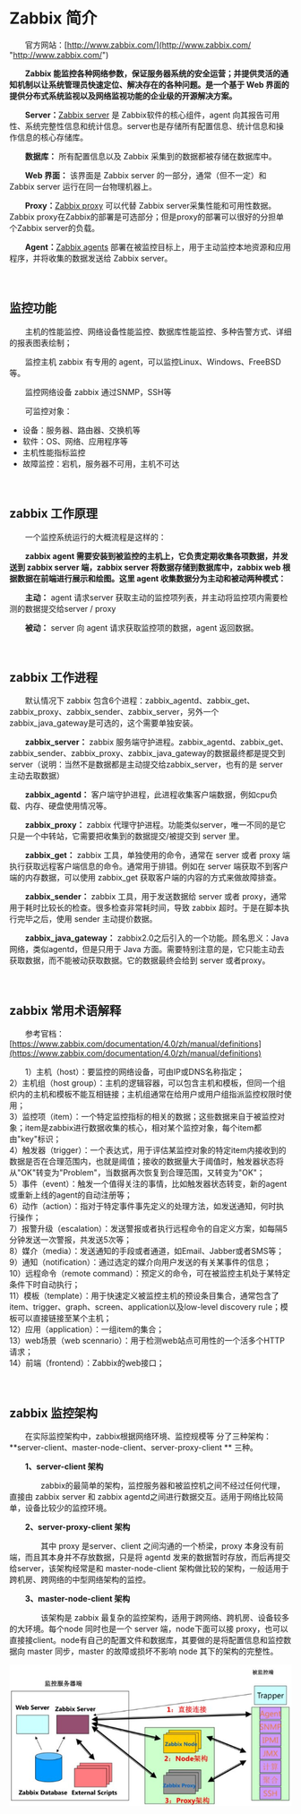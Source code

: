 # Zabbix 简介

　　官方网站：[http://www.zabbix.com/](http://www.zabbix.com/ "http://www.zabbix.com/")  

　　**Zabbix 能监控各种网络参数，保证服务器系统的安全运营；并提供灵活的通知机制以让系统管理员快速定位、解决存在的各种问题。是一个基于 Web 界面的提供分布式系统监视以及网络监视功能的企业级的开源解决方案。**

　　**Server：**​[Zabbix server](https://www.zabbix.com/documentation/4.0/zh/manual/concepts/server) 是 Zabbix软件的核心组件，agent 向其报告可用性、系统完整性信息和统计信息。server也是存储所有配置信息、统计信息和操作信息的核心存储库。

　　**数据库：** 所有配置信息以及 Zabbix 采集到的数据都被存储在数据库中。

　　**Web 界面：** 该界面是 Zabbix server 的一部分，通常（但不一定）和 Zabbix server 运行在同一台物理机器上。

　　**Proxy：**​[Zabbix proxy](https://www.zabbix.com/documentation/4.0/zh/manual/concepts/proxy) 可以代替 Zabbix server采集性能和可用性数据。Zabbix proxy在Zabbix的部署是可选部分；但是proxy的部署可以很好的分担单个Zabbix server的负载。

　　**Agent：**​[Zabbix agents](https://www.zabbix.com/documentation/4.0/zh/manual/concepts/agent) 部署在被监控目标上，用于主动监控本地资源和应用程序，并将收集的数据发送给 Zabbix server。

　　‍

## 监控功能

　　主机的性能监控、网络设备性能监控、数据库性能监控、多种告警方式、详细的报表图表绘制；

　　监控主机 zabbix 有专用的 agent，可以监控Linux、Windows、FreeBSD等。

　　监控网络设备 zabbix 通过SNMP，SSH等

　　可监控对象：

* 设备：服务器、路由器、交换机等
* 软件：OS、网络、应用程序等
* 主机性能指标监控
* 故障监控：宕机，服务器不可用，主机不可达

　　‍

## zabbix 工作原理

　　一个监控系统运行的大概流程是这样的：

　　**zabbix agent  需要安装到被监控的主机上，它负责定期收集各项数据，并发送到 zabbix server 端，zabbix server  将数据存储到数据库中，zabbix web 根据数据在前端进行展示和绘图。这里 agent 收集数据分为主动和被动两种模式：**

　　**主动：** agent 请求server 获取主动的监控项列表，并主动将监控项内需要检测的数据提交给server / proxy

　　**被动：** server 向 agent 请求获取监控项的数据，agent 返回数据。

　　‍

## zabbix 工作进程

　　默认情况下 zabbix 包含6个进程：zabbix_agentd、zabbix_get、zabbix_proxy、zabbix_sender、zabbix_server，另外一个zabbix_java_gateway是可选的，这个需要单独安装。

　　**zabbix_server：** zabbix  服务端守护进程。zabbix_agentd、zabbix_get、zabbix_sender、zabbix_proxy、zabbix_java_gateway的数据最终都是提交到server（说明：当然不是数据都是主动提交给zabbix_server，也有的是  server 主动去取数据）

　　**zabbix_agentd：** 客户端守护进程，此进程收集客户端数据，例如cpu负载、内存、硬盘使用情况等。

　　**zabbix_proxy：** zabbix 代理守护进程。功能类似server，唯一不同的是它只是一个中转站，它需要把收集到的数据提交/被提交到 server 里。

　　**zabbix_get：** zabbix 工具，单独使用的命令，通常在 server 或者 proxy 端执行获取远程客户端信息的命令。通常用于排错。例如在 server 端获取不到客户端的内存数据，可以使用 zabbix_get 获取客户端的内容的方式来做故障排查。

　　**zabbix_sender：** zabbix 工具，用于发送数据给 server 或者 proxy，通常用于耗时比较长的检查。很多检查非常耗时间，导致 zabbix 超时。于是在脚本执行完毕之后，使用 sender 主动提价数据。

　　**zabbix_java_gateway：** zabbix2.0之后引入的一个功能。顾名思义：Java网络，类似agentd，但是只用于 Java 方面。需要特别注意的是，它只能主动去获取数据，而不能被动获取数据。它的数据最终会给到 server 或者proxy。

　　‍

## zabbix 常用术语解释

　　参考官档：[https://www.zabbix.com/documentation/4.0/zh/manual/definitions](https://www.zabbix.com/documentation/4.0/zh/manual/definitions)

　　1）主机（host）：要监控的网络设备，可由IP或DNS名称指定；  
2）主机组（host group）：主机的逻辑容器，可以包含主机和模板，但同一个组织内的主机和模板不能互相链接；主机组通常在给用户或用户组指派监控权限时使用；  
3）监控项（item）：一个特定监控指标的相关的数据；这些数据来自于被监控对象；item是zabbix进行数据收集的核心，相对某个监控对象，每个item都由"key"标识；  
4）触发器（trigger）：一个表达式，用于评估某监控对象的特定item内接收到的数据是否在合理范围内，也就是阈值；接收的数据量大于阈值时，触发器状态将从"OK"转变为"Problem"，当数据再次恢复到合理范围，又转变为"OK"；  
5）事件（event）：触发一个值得关注的事情，比如触发器状态转变，新的agent或重新上线的agent的自动注册等；  
6）动作（action）：指对于特定事件事先定义的处理方法，如发送通知，何时执行操作；  
7）报警升级（escalation）：发送警报或者执行远程命令的自定义方案，如每隔5分钟发送一次警报，共发送5次等；  
8）媒介（media）：发送通知的手段或者通道，如Email、Jabber或者SMS等；  
9）通知（notification）：通过选定的媒介向用户发送的有关某事件的信息；  
10）远程命令（remote command）：预定义的命令，可在被监控主机处于某特定条件下时自动执行；  
11）模板（template）：用于快速定义被监控主机的预设条目集合，通常包含了item、trigger、graph、screen、application以及low-level discovery rule；模板可以直接链接至某个主机；  
12）应用（application）：一组item的集合；  
13）web场景（web scennario）：用于检测web站点可用性的一个活多个HTTP请求；  
14）前端（frontend）：Zabbix的web接口；

　　‍

## zabbix 监控架构

　　在实际监控架构中，zabbix根据网络环境、监控规模等 分了三种架构：**server-client、master-node-client、server-proxy-client ** 三种。

　　**1、server-client 架构**

　　　　zabbix的最简单的架构，监控服务器和被监控机之间不经过任何代理，直接由 zabbix server 和 zabbix agentd之间进行数据交互。适用于网络比较简单，设备比较少的监控环境。

　　**2、server-proxy-client 架构**

　　　　其中 proxy 是server、client 之间沟通的一个桥梁，proxy 本身没有前端，而且其本身并不存放数据，只是将  agentd 发来的数据暂时存放，而后再提交给server，该架构经常是和 master-node-client  架构做比较的架构，一般适用于跨机房、跨网络的中型网络架构的监控。

　　**3、master-node-client 架构**

　　　　该架构是 zabbix 最复杂的监控架构，适用于跨网络、跨机房、设备较多的大环境。每个node 同时也是一个 server  端，node下面可以接 proxy，也可以直接接client。node有自己的配置文件和数据库，其要做的是将配置信息和监控数据向 master  同步，master 的故障或损坏不影响 node 其下的架构的完整性。

​![](assets/net-img-1210730-20190509123042995-444551551-20230728100541-x8y7i3x.png)​
